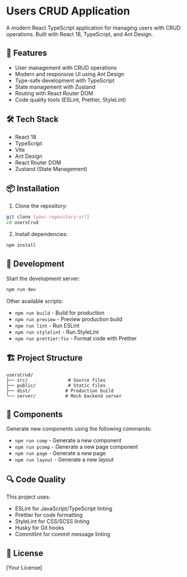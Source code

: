 # Users CRUD Application

A modern React TypeScript application for managing users with CRUD operations. Built with React 18, TypeScript, and Ant Design.

## 🚀 Features

- User management with CRUD operations
- Modern and responsive UI using Ant Design
- Type-safe development with TypeScript
- State management with Zustand
- Routing with React Router DOM
- Code quality tools (ESLint, Prettier, StyleLint)

## 🛠️ Tech Stack

- React 18
- TypeScript
- Vite
- Ant Design
- React Router DOM
- Zustand (State Management)

## 📦 Installation

1. Clone the repository:
```bash
git clone [your-repository-url]
cd usersCrud
```

2. Install dependencies:
```bash
npm install
```

## 🔧 Development

Start the development server:
```bash
npm run dev
```


Other available scripts:
- `npm run build` - Build for production
- `npm run preview` - Preview production build
- `npm run lint` - Run ESLint
- `npm run stylelint` - Run StyleLint
- `npm run prettier:fix` - Format code with Prettier

## 🏗️ Project Structure

```
usersCrud/
├── src/               # Source files
├── public/            # Static files
├── dist/             # Production build
└── server/           # Mock backend server
```

## 🧩 Components

Generate new components using the following commands:
- `npm run comp` - Generate a new component
- `npm run pcomp` - Generate a new page component
- `npm run page` - Generate a new page
- `npm run layout` - Generate a new layout

## 🔍 Code Quality

This project uses:
- ESLint for JavaScript/TypeScript linting
- Prettier for code formatting
- StyleLint for CSS/SCSS linting
- Husky for Git hooks
- Commitlint for commit message linting

## 📄 License

[Your License]